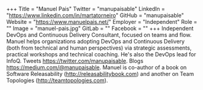 +++
Title = "Manuel Pais"
Twitter = "manupaisable"
LinkedIn = "https://www.linkedin.com/in/martatorneiro"
GitHub = "manupaisable"
Website = "https://www.manuelpais.net/"
Employer = "Independent"
Role = ""
Image = "manuel-pais.jpg"
GitLab = ""
Facebook = ""
+++
Independent DevOps and Continuous Delivery Consultant, focused on teams and flow. Manuel helps organizations adopting DevOps and Continuous Delivery (both from technical and human perspectives) via strategic assessments, practical workshops and technical coaching. He&#39;s also the DevOps lead for InfoQ. Tweets https://twitter.com/manupaisable. Blogs https://medium.com/@manupaisable. Manuel is co-author of a book on Software Releasability (http://releasabilitybook.com) and another on Team Topologies (http://teamtopologies.com).